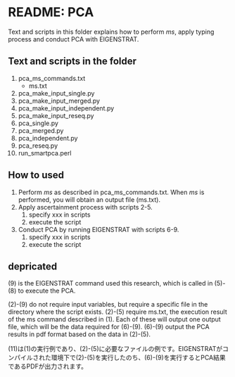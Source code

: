 # README: PCA

Text and scripts in this folder explains how to perform *ms*, apply typing process and conduct PCA with  EIGENSTRAT.

## Text and scripts in the folder
1. pca_ms_commands.txt
   - ms.txt
2. pca_make_input_single.py
3. pca_make_input_merged.py
4. pca_make_input_independent.py
5. pca_make_input_reseq.py
6. pca_single.py
7. pca_merged.py
8. pca_independent.py
9. pca_reseq.py
10. run_smartpca.perl


## How to used

1. Perform *ms* as described in pca_ms_commands.txt. When *ms* is performed, you will obtain an output file (ms.txt).
2. Apply ascertainment process with scripts 2-5.
   1. specify xxx in scripts
   2. execute the script
3. Conduct PCA by running EIGENSTRAT with scripts 6-9.
    1. specify xxx in scripts
    2. execute the script


## depricated

(9) is the EIGENSTRAT command used this research, which is called in (5)-(8) to execute the PCA.


(2)-(9) do not require input variables, but require a specific file in the directory where the script exists. (2)-(5) require ms.txt, the execution result of the ms command described in (1). Each of these will output one output file, which will be the data required for (6)-(9). (6)-(9) output the PCA results in pdf format based on the data in (2)-(5).

(11)は(1)の実行例であり、(2)-(5)に必要なファイルの例です。EIGENSTRATがコンパイルされた環境下で(2)-(5)を実行したのち、(6)-(9)を実行するとPCA結果であるPDFが出力されます。
